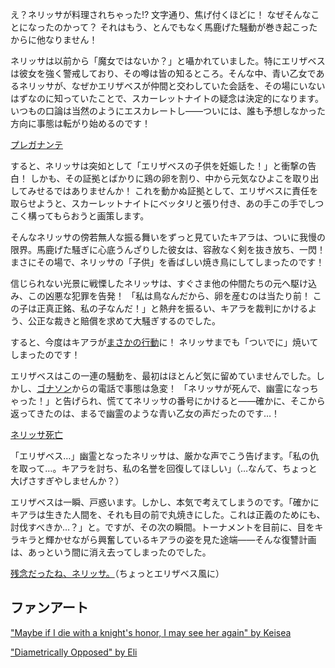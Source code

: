 <!-- title: 私、妊娠してる!? -->
<!-- relationship: Romantic -->

え？ネリッサが料理されちゃった!? 文字通り、焦げ付くほどに！ なぜそんなことになったのかって？ それはもう、とんでもなく馬鹿げた騒動が巻き起こったからに他なりません！

ネリッサは以前から「魔女ではないか？」と囁かれていました。特にエリザベスは彼女を強く警戒しており、その噂は皆の知るところ。そんな中、青い乙女であるネリッサが、なぜかエリザベスが仲間と交わしていた会話を、その場にいないはずなのに知っていたことで、スカーレットナイトの疑念は決定的になります。いつもの口論は当然のようにエスカレートし――ついには、誰も予想しなかった方向に事態は転がり始めるのです！

[プレガナンテ](#embed:https://www.youtube.com/live/5R01-igo4sM?feature=shared&t=2456)

すると、ネリッサは突如として「エリザベスの子供を妊娠した！」と衝撃の告白！ しかも、その証拠とばかりに鶏の卵を割り、中から元気なひよこを取り出してみせるではありませんか！ これを動かぬ証拠として、エリザベスに責任を取らせようと、スカーレットナイトにベッタリと張り付き、あの手この手でしつこく構ってもらおうと画策します。

そんなネリッサの傍若無人な振る舞いをずっと見ていたキアラは、ついに我慢の限界。馬鹿げた騒ぎに心底うんざりした彼女は、容赦なく剣を抜き放ち、一閃！ まさにその場で、ネリッサの「子供」を香ばしい焼き鳥にしてしまったのです！

信じられない光景に戦慄したネリッサは、すぐさま他の仲間たちの元へ駆け込み、この凶悪な犯罪を告発！ 「私は鳥なんだから、卵を産むのは当たり前！ この子は正真正銘、私の子なんだ！」と熱弁を振るい、キアラを裁判にかけるよう、公正な裁きと賠償を求めて大騒ぎするのでした。

すると、今度はキアラが[まさかの行動](https://www.youtube.com/live/5R01-igo4sM?feature=shared&t=2898)に！ ネリッサまでも「ついでに」焼いてしまったのです！

エリザベスはこの一連の騒動を、最初はほとんど気に留めていませんでした。しかし、[ゴナソン](https://www.youtube.com/live/5R01-igo4sM?feature=shared&t=4894)からの電話で事態は急変！ 「ネリッサが死んで、幽霊になっちゃった！」と告げられ、慌ててネリッサの番号にかけると――確かに、そこから返ってきたのは、まるで幽霊のような青い乙女の声だったのです…！

[ネリッサ死亡](#embed:https://www.youtube.com/live/5R01-igo4sM?feature=shared&t=4984)

「エリザベス…」幽霊となったネリッサは、厳かな声でこう告げます。「私の仇を取って…。キアラを討ち、私の名誉を回復してほしい」（…なんて、ちょっと大げさすぎやしませんか？）

エリザベスは一瞬、戸惑います。しかし、本気で考えてしまうのです。「確かにキアラは生きた人間を、それも目の前で丸焼きにした。これは正義のためにも、討伐すべきか…？」と。ですが、その次の瞬間。トーナメントを目前に、目をキラキラと輝かせながら興奮しているキアラの姿を見た途端――そんな復讐計画は、あっという間に消え去ってしまったのでした。

[残念だったね、ネリッサ。](#embed:https://www.youtube.com/live/5R01-igo4sM?feature=shared&t=7493)（ちょっとエリザベス風に）

## ファンアート

["Maybe if I die with a knight's honor, I may see her again" by Keisea](https://x.com/Keiseeaaa/status/1832145708394410335)

["Diametrically Opposed" by Eli](https://x.com/elisbian_/status/1866736410826576342)